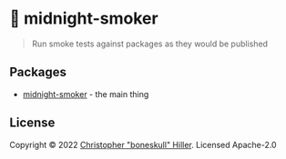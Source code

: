 # 💨 midnight-smoker

> Run smoke tests against packages as they would be published

## Packages

- [midnight-smoker](./packages/midnight-smoker) - the main thing

## License

Copyright © 2022 [Christopher "boneskull" Hiller](https://github.com/boneskull). Licensed Apache-2.0
